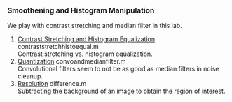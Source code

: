 ### Smoothening and Histogram Manipulation
We play with contrast stretching and median filter in this lab.

1. [Contrast Stretching and Histogram Equalization](../3.%20Smoothening%20and%20Histogram%20Manipulation/contraststretchhistoequal.m) contraststretchhistoequal.m  
    Contrast stretching vs. histogram equalization.
2. [Quantization](../3.%20Smoothening%20and%20Histogram%20Manipulation/convoandmedianfilter.m) convoandmedianfilter.m  
    Convolutional filters seem to not be as good as median filters in noise cleanup.
3. [Resolution](../3.%20Smoothening%20and%20Histogram%20Manipulation/difference.m) difference.m  
    Subtracting the background of an image to obtain the region of interest.